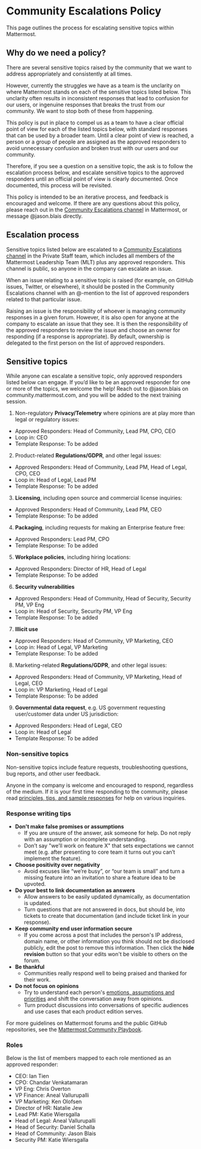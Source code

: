 # Community Escalations Policy

This page outlines the process for escalating sensitive topics within Mattermost.

## Why do we need a policy?

There are several sensitive topics raised by the community that we want to address appropriately and consistently at all times.

However, currently the struggles we have as a team is the unclarity on where Mattermost stands on each of the sensitive topics listed below. This unclarity often results in inconsistent responses that lead to confusion for our users, or ingenuine responses that breaks the trust from our community. We want to stop both of these from happening.

This policy is put in place to compel us as a team to have a clear official point of view for each of the listed topics below, with standard responses that can be used by a broader team. Until a clear point of view is reached, a person or a group of people are assigned as the approved responders to avoid unnecessary confusion and broken trust with our users and our community.

Therefore, if you see a question on a sensitive topic, the ask is to follow the escalation process below, and escalate sensitive topics to the approved responders until an official point of view is clearly documented. Once documented, this process will be revisited.

This policy is intended to be an iterative process, and feedback is encouraged and welcome. If there are any questions about this policy, please reach out in the [Community Escalations channel](https://community.mattermost.com/private-core/channels/community-escalations) in Mattermost, or message @jason.blais directly.

## Escalation process

Sensitive topics listed below are escalated to a [Community Escalations channel](https://community.mattermost.com/private-core/channels/community-escalations) in the Private Staff team, which includes all members of the Mattermost Leadership Team (MLT) plus any approved responders. This channel is public, so anyone in the company can escalate an issue.

When an issue relating to a sensitive topic is raised (for example, on GitHub issues, Twitter, or elsewhere), it should be posted in the Community Escalations channel with an @-mention to the list of approved responders related to that particular issue.

Raising an issue is the responsibility of whoever is managing community responses in a given forum. However, it is also open for anyone at the company to escalate an issue that they see. It is then the responsibility of the approved responders to review the issue and choose an owner for responding (if a response is appropriate). By default, ownership is delegated to the first person on the list of approved responders.

## Sensitive topics

While anyone can escalate a sensitive topic, only approved responders listed below can engage. If you’d like to be an approved responder for one or more of the topics, we welcome the help! Reach out to @jason.blais on community.mattermost.com, and you will be added to the next training session.

1. Non-regulatory **Privacy/Telemetry** where opinions are at play more than legal or regulatory issues:
 * Approved Responders: Head of Community, Lead PM, CPO, CEO
 * Loop in: CEO
 * Template Response: To be added

2. Product-related **Regulations/GDPR**, and other legal issues:
 * Approved Responders: Head of Community, Lead PM, Head of Legal, CPO, CEO
 * Loop in: Head of Legal, Lead PM
 * Template Response: To be added

3. **Licensing**, including open source and commercial license inquiries:
 * Approved Responders: Head of Community, Lead PM, CEO
 * Template Response: To be added

4. **Packaging**, including requests for making an Enterprise feature free:
 * Approved Responders: Lead PM, CPO
 * Template Response: To be added

5. **Workplace policies**, including hiring locations:
 * Approved Responders: Director of HR, Head of Legal
 * Template Response: To be added

6. **Security vulnerabilities**
 * Approved Responders: Head of Community, Head of Security, Security PM, VP Eng
 * Loop in: Head of Security, Security PM, VP Eng
 * Template Response: To be added

7. **Illicit use**
 * Approved Responders: Head of Community, VP Marketing, CEO
 * Loop in: Head of Legal, VP Marketing
 * Template Response: To be added

8. Marketing-related **Regulations/GDPR**, and other legal issues:
 * Approved Responders: Head of Community, VP Marketing, Head of Legal, CEO
 * Loop in: VP Marketing, Head of Legal
 * Template Response: To be added

9. **Governmental data request**, e.g. US government requesting user/customer data under US jurisdiction:
 * Approved Responders: Head of Legal, CEO
 * Loop in: Head of Legal
 * Template Response: To be added

### Non-sensitive topics

Non-sensitive topics include feature requests, troubleshooting questions, bug reports, and other user feedback.

Anyone in the company is welcome and encouraged to respond, regardless of the medium. If it is your first time responding to the community, please read [principles, tips, and sample responses](https://docs.mattermost.com/process/community-guidelines.html#mattermost-community-forums) for help on various inquiries.

### Response writing tips

- **Don't make false promises or assumptions**
  - If you are unsure of the answer, ask someone for help. Do not reply with an assumption or incomplete understanding.
  - Don’t say "we’ll work on feature X" that sets expectations we cannot meet (e.g. after presenting to core team it turns out you can’t implement the feature).
- **Choose positivity over negativity**
  - Avoid excuses like “we’re busy”, or “our team is small” and turn a missing feature into an invitation to share a feature idea to be upvoted.
- **Do your best to link documentation as answers**
  - Allow answers to be easily updated dynamically, as documentation is updated.
  - Turn questions that are not answered in docs, but should be, into tickets to create that documentation (and include ticket link in your response).
- **Keep community end user information secure**
  - If you come across a post that includes the person's IP address, domain name, or other information you think should not be disclosed publicly, edit the post to remove this information. Then click the **hide revision** button so that your edits won't be visible to others on the forum.
- **Be thankful**
  - Communities really respond well to being praised and thanked for their work.
- **Do not focus on opinions**
  - Try to understand each person's [emotions, assumptions and priorities](https://handbook.mattermost.com/company/about-mattermost/mindsets#emotion-assumption-and-priority) and shift the conversation away from opinions.
  - Turn product discussions into conversations of specific audiences and use cases that each product edition serves.

For more guidelines on Mattermost forums and the public GitHub repositories, see the [Mattermost Community Playbook](https://handbook.mattermost.com/contributors/contributors/community-playbook#mattermost-community-forums).

### Roles

Below is the list of members mapped to each role mentioned as an approved responder:

* CEO: Ian Tien
* CPO: Chandar Venkatamaran
* VP Eng: Chris Overton
* VP Finance: Aneal Vallurupalli
* VP Marketing: Ken Olofsen
* Director of HR: Natalie Jew
* Lead PM: Katie Wiersgalla
* Head of Legal: Aneal Vallurupalli
* Head of Security: Daniel Schalla
* Head of Community: Jason Blais
* Security PM: Katie Wiersgalla
